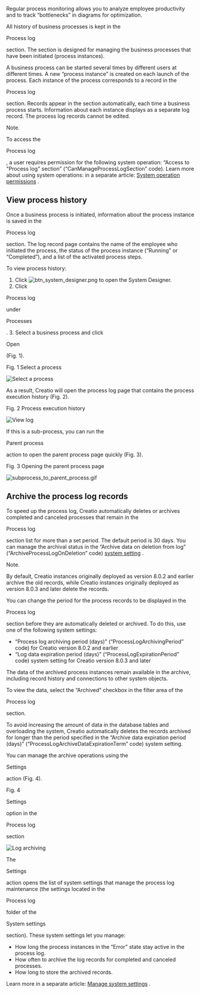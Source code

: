 


 Regular process monitoring allows you to analyze employee productivity and to track “bottlenecks” in diagrams for optimization.
 



 All history of business processes is kept in the
 
 Process log
 
 section. The section is designed for managing the business processes that have been initiated (process instances).
 



 A business process can be started several times by different users at different times. A new “process instance” is created on each launch of the process. Each instance of the process corresponds to a record in the
 
 Process log
 
 section. Records appear in the section automatically, each time a business process starts. Information about each instance displays as a separate log record. The process log records cannot be edited.
 





 Note.
 
 To access the
 
 Process log
 
 , a user requires permission for the following system operation: “Access to "Process log" section” (“CanManageProcessLogSection” code). Learn more about using system operations: in a separate article:
 [System operation permissions](https://academy.creatio.com/documents?id=258) 
 .
 




 View process history
----------------------



 Once a business process is initiated, information about the process instance is saved in the
 
 Process log
 
 section. The log record page contains the name of the employee who initiated the process, the status of the process instance (“Running” or “Completed”), and a list of the activated process steps.
 



 To view process history:
 


1. Click
 ![btn_system_designer.png](/guides/sites/en/files/documentation/user/en/bpms/BPMonlineHelp/chapter_process_monitoring/btn_system_designer.png)
 to open the System Designer.
2. Click
 
 Process log
 
 under
 
 Processes
 
 .
3. Select a business process and click
 
 Open
 
 (Fig. 1).
 




 Fig. 1 Select a process
 

![Select a process](/docs/sites/en/files/2020-12/scr_chapter_process_monitoring_open_process_history.png)



 As a result, Creatio will open the process log page that contains the process execution history (Fig. 2).
 




 Fig. 2 Process execution history
 

![View log](/docs/sites/en/files/2020-12/scr_chapter_processes_monitoring_view_log.png)



 If this is a sub-process, you can run the
 
 Parent process
 
 action to open the parent process page quickly (Fig. 3).
 




 Fig. 3 Opening the parent process page
 

![subprocess_to_parent_process.gif](/docs/sites/en/files/images/BPM_Tools/view_process_properties/subprocess_to_parent_process.gif)



 Archive the process log records
---------------------------------



 To speed up the process log, Creatio automatically deletes or archives completed and canceled processes that remain in the
 
 Process log
 
 section list for more than a set period. The default period is 30 days. You can manage the archival status in the “Archive data on deletion from log” (“ArchiveProcessLogOnDeletion” code)
 [system setting](https://academy.creatio.com/documents?id=1259) 
 .
 





 Note.
 
 By default, Creatio instances originally deployed as version 8.0.2 and earlier archive the old records, while Creatio instances originally deployed as version 8.0.3 and later delete the records.
 




 You can change the period for the process records to be displayed in the
 
 Process log
 
 section before they are automatically deleted or archived. To do this, use one of the following system settings:
 


* “Process log archiving period (days)” (“ProcessLogArchivingPeriod” code) for Creatio version 8.0.2 and earlier
* “Log data expiration period (days)” (“ProcessLogExpirationPeriod” code) system setting for Creatio version 8.0.3 and later



 The data of the archived process instances remain available in the archive, including record history and connections to other system objects.
 



 To view the data, select the “Archived” checkbox in the filter area of the
 
 Process log
 
 section.
 



 To avoid increasing the amount of data in the database tables and overloading the system, Creatio automatically deletes the records archived for longer than the period specified in the “Archive data expiration period (days)” (“ProcessLogArchiveDataExpirationTerm” code) system setting.
 



 You can manage the archive operations using the
 
 Settings
 
 action (Fig. 4).
 




 Fig. 4
 
 Settings
 
 option in the
 
 Process log
 
 section
 

![Log archiving](/docs/sites/en/files/2020-12/section_process_log_archiving.png)



 The
 
 Settings
 
 action opens the list of system settings that manage the process log maintenance (the settings located in the
 
 Process log
 
 folder of the
 
 System settings
 
 section). These system settings let you manage:
 


* How long the process instances in the “Error” state stay active in the process log.
* How often to archive the log records for completed and canceled processes.
* How long to store the archived records.



 Learn more in a separate article:
 [Manage system settings](https://academy.creatio.com/documents?id=269) 
 .
 




